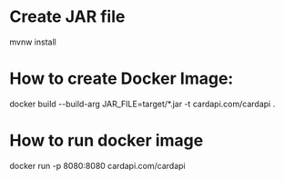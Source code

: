 

Create JAR file
==
mvnw install

How to create Docker Image:
==
docker build --build-arg JAR_FILE=target/*.jar -t cardapi.com/cardapi .

How to run docker image
==
docker run -p 8080:8080 cardapi.com/cardapi